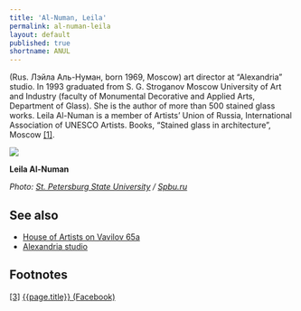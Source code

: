 ```yaml
---
title: 'Al-Numan, Leila'
permalink: al-numan-leila
layout: default
published: true
shortname: ANUL
---
```


(Rus. Лэйла Аль-Нуман, born 1969, Moscow) art director at “Alexandria” studio. In 1993 graduated from S. G. Stroganov Moscow University of Art and Industry (faculty of Monumental Decorative and Applied Arts, Department of Glass). She is the author of more than 500 stained glass works. Leila Al-Numan is a member of Artists’ Union of Russia, International Association of UNESCO Artists. Books, “Stained glass in architecture”, Moscow <span id="a1">[\[1\]](#f1)</span>.

![](http://english.spbu.ru/images/news/2017-summer/11/20171117_mkf_bez_instituciy_leila_al_numan_min.jpg)

**Leila Al-Numan**

*Photo: [St. Petersburg State University](st-petersburg-state-university) / [Spbu.ru](http://english.spbu.ru/news/1403-art-university-graduate-a-creator-or-an-artisan)*

## See also

+ [House of Artists on Vavilov 65а](house-of-artists-on-vavilov-65)
+ [Alexandria studio](alexandria-studio)


## Footnotes

[[3]](#a3) <span id="f3"></span> [{{page.title}} (Facebook)](https://www.facebook.com/alexandria.glass.studio/?notif_id=1527024751169651&notif_t=page_invite)
